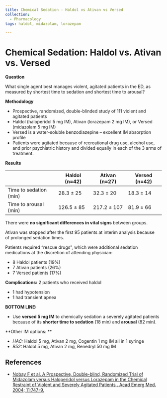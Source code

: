 ```yaml
---
title: Chemical Sedation - Haldol vs Ativan vs Versed
collection:
  - Pharmacology
tags: haldol, midazolam, lorazepam

---
```


# Chemical Sedation: Haldol vs. Ativan vs. Versed

**Question**

What single agent best manages violent, agitated patients in the ED, as measured by shortest time to sedation and shortest time to arousal?

**Methodology**

-   Prospective, randomized, double-blinded study of 111 violent and agitated patients
-   <span class="drug">Haldol<span> (haloperidol 5 mg IM), <span class="drug">Ativan</span> (lorazepam 2 mg IM), or <span class="drug">Versed</span> (midazolam 5 mg IM)
-   <span class="drug">Versed</span> is a water-soluble benzodiazepine – excellent IM absorption profile
-   Patients were agitated because of recreational drug use, alcohol use, and prior psychiatric history and divided equally in each of the 3 arms of treatment.

**Results**

|                        | Haldol (n=42) | Ativan (n=27) | Versed (n=42) |
|------------------------|---------------|---------------|---------------|
| Time to sedation (min) | 28.3 ± 25     | 32.3 ± 20     | 18.3 ± 14     |
| Time to arousal (min)  | 126.5 ± 85    | 217.2 ± 107   | 81.9 ± 66     |

There were **no significant differences in vital signs** between groups.

Ativan was stopped after the first 95 patients at interim analysis because of prolonged sedation times.

Patients required “rescue drugs”, which were additional sedation medications at the discretion of attending physician: 

-   8 <span class="drug">Haldol</span> patients (19%)
-   7 <span class="drug">Ativan</span> patients (26%) 
-   7 <span class="drug">Versed</span> patients (17%)

**Complications:** 2 patients who received haldol

-   1 had hypotension
-   1 had transient apnea

**BOTTOM LINE:**

-   Use **<span class="drug">versed</span> 5 mg IM** to chemically sedation a severely agitated patients because of its **shorter time to sedation** (18 min) and **arousal** (82 min).

**Other IM options: **

-   *HAC:* <span class="drug">Haldol</span> 5 mg, <span class="drug">Ativan</span> 2 mg, <span class="drug">Cogentin</span> 1 mg IM all in 1 syringe
-   *B52:* <span class="drug">Haldol</span> 5 mg, <span class="drug">Ativan</span> 2 mg, <span class="drug">Benedryl</span> 50 mg IM

## References

-   [Nobay F et al. A Prospective, Double-blind, Randomized Trial of Midazolam versus Haloperidol versus Lorazepam in the Chemical Restraint of Violent and Severely Agitated Patients . Acad Emerg Med. 2004; 11:747-9.](https://www.ncbi.nlm.nih.gov/pubmed/?term=15231461)
